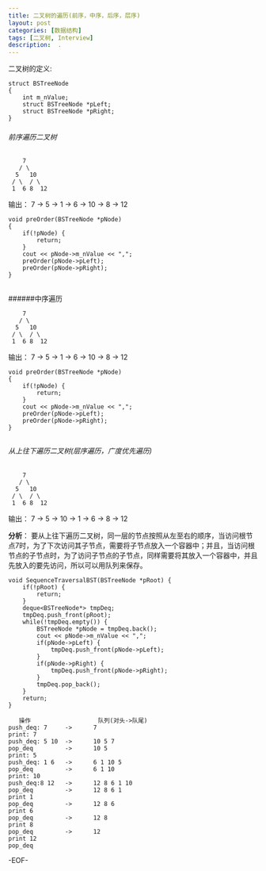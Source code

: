 ```yaml
---
title: 二叉树的遍历(前序，中序，后序，层序)
layout: post
categories: [数据结构]
tags: [二叉树, Interview]
description:  .
---  
```


二叉树的定义:

	struct BSTreeNode
	{
		int m_nValue;
		struct BSTreeNode *pLeft;
		struct BSTreeNode *pRight;
	}

###### 前序遍历二叉树

        7
	   / \
      5   10
     / \  / \
     1  6 8  12

输出： 7 -> 5 -> 1 -> 6 -> 10 -> 8 -> 12  

	void preOrder(BSTreeNode *pNode) 
	{
		if(!pNode) {
			return;
		}
		cout << pNode->m_nValue << ",";
		preOrder(pNode->pLeft);
		preOrder(pNode->pRight);
	}

##

######中序遍历

        7
	   / \
      5   10
     / \  / \
     1  6 8  12

输出： 7 -> 5 -> 1 -> 6 -> 10 -> 8 -> 12  

	void preOrder(BSTreeNode *pNode) 
	{
		if(!pNode) {
			return;
		}
		cout << pNode->m_nValue << ",";
		preOrder(pNode->pLeft);
		preOrder(pNode->pRight);
	}
  
##

###### 从上往下遍历二叉树(层序遍历，广度优先遍历)

        7
	   / \
      5   10
     / \  / \
     1  6 8  12

输出： 7 -> 5 -> 10 -> 1 -> 6 -> 8 -> 12

**分析**：
要从上往下遍历二叉树，同一层的节点按照从左至右的顺序，当访问根节点7时，为了下次访问其子节点，需要将子节点放入一个容器中；并且，当访问根节点的子节点时，为了访问子节点的子节点，同样需要将其放入一个容器中，并且先放入的要先访问，所以可以用队列来保存。

	void SequenceTraversalBST(BSTreeNode *pRoot) {
		if(!pRoot) {
			return;
		}
		deque<BSTreeNode*> tmpDeq;
		tmpDeq.push_front(pRoot);
		while(!tmpDeq.empty()) {
			BSTreeNode *pNode = tmpDeq.back();
			cout << pNode->m_nValue << ",";
			if(pNode->pLeft) {
				tmpDeq.push_front(pNode->pLeft);
			}
			if(pNode->pRight) {
				tmpDeq.push_front(pNode->pRight);
			}
			tmpDeq.pop_back();
		}
		return;
	}
	
	   操作			        队列(对头->队尾)
	push_deq: 7     ->      7
	print: 7
	push_deq: 5 10  ->      10 5 7
	pop_deq         ->      10 5
	print: 5
	push_deq: 1 6   ->      6 1 10 5
	pop_deq         ->      6 1 10
	print: 10
	push_deq:8 12   ->      12 8 6 1 10
	pop_deq         ->      12 8 6 1
	print 1
	pop_deq         ->      12 8 6
	print 6
	pop_deq         ->      12 8
	print 8
	pop_deq         ->      12
	print 12
	pop_deq

-EOF-

